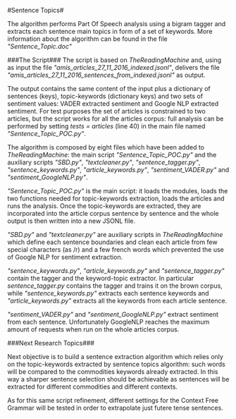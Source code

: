 
#Sentence Topics#

The algorithm performs Part Of Speech analysis using a bigram tagger and extracts each sentence main topics in form of a set of keywords.
More information about the algorithm can be found in the file _"Sentence_Topic.doc"_

###The Script###
The script is based on _TheReadingMachine_ and, using as input the file _"amis_articles_27_11_2016_indexed.jsonl"_, delivers the file
_"amis_articles_27_11_2016_sentences_from_indexed.jsonl"_ as output.

The output contains the same content of the input plus a dictionary of sentences (keys), topic-keywords (dictionary keys) and two sets of sentiment values: VADER extracted sentiment and Google NLP extracted sentiment.
For test purposes the set of articles is constrained to two articles, but the script works for all the articles corpus: full analysis 
can be performed by setting _tests = articles_ (line 40) in the main file named _"Sentence_Topic_POC.py"_.

The algorithm is composed by eight files which have been added to _TheReadingMachine_: the main script _"Sentence_Topic_POC.py"_ and the auxiliary scripts _"SBD.py"_, _"textcleaner.py"_, _"sentence_tagger.py"_, _"sentence_keywords.py"_, _"article_keywords.py"_, _"sentiment_VADER.py"_ and _"sentiment_GoogleNLP.py"_.

_"Sentence_Topic_POC.py"_ is the main script: it loads the modules, loads the two functions needed for topic-keywords extraction, loads
the articles and runs the analysis. Once the topic-keywords are extracted, they are incorporated into the article corpus sentence by sentence and the whole output is then written into a new JSONL file.

_"SBD.py"_ and _"textcleaner.py"_ are auxiliary scripts in _TheReadingMachine_ which define each sentence boundaries and clean each article from few special characters (as /r) and a few french words which prevented the use of Google NLP for sentiment extraction.

_"sentence_keywords.py"_, _"article_keywords.py"_ and _"sentence_tagger.py"_ contain the tagger and the keyword-topic extractor. In particular _sentence_tagger.py_ contains the tagger and trains it on the brown corpus, while _"sentence_keywords.py"_ extracts each sentence keywords and _"article_keywords.py"_ extracts all the keywords from each article sentence.

_"sentiment_VADER.py"_ and _"sentiment_GoogleNLP.py"_ extract sentiment from each sentence. Unfortunately GoogleNLP reaches the maximum amount of requests when run on the whole articles corpus.

###Next Research Topics###

Next objective is to build a sentence extraction algorithm which relies only on the topic-keywords extracted by sentence topics
algorithm: such words will be compared to the commodities keywords already extracted. In this way a sharper sentence selection 
should be achievable as sentences will be extracted for different commodities and different contexts.

As for this same script refinement, different settings for the Context Free Grammar will be tested in order to extrapolate just
futere tense sentences.
